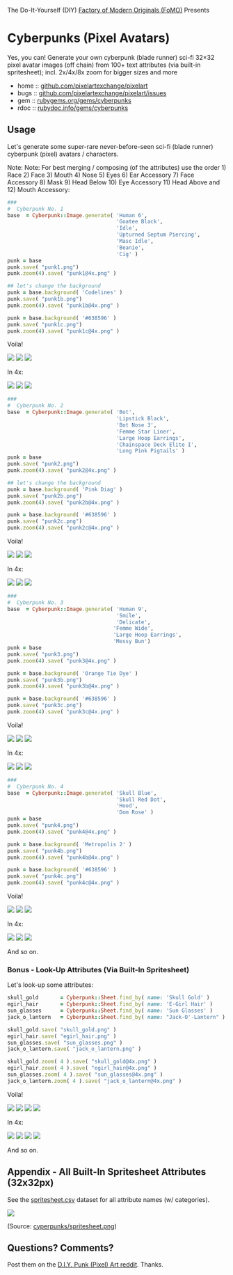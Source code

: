 The Do-It-Yourself (DIY) [Factory of Modern Originals (FoMO)](https://github.com/pixelartexchange/originals) Presents

# Cyberpunks (Pixel Avatars)


Yes, you can! Generate your own cyberpunk (blade runner) sci-fi 32×32 pixel avatar images (off chain) from 100+ text attributes (via built-in spritesheet); incl. 2x/4x/8x zoom for bigger sizes and more



* home  :: [github.com/pixelartexchange/pixelart](https://github.com/pixelartexchange/pixelart)
* bugs  :: [github.com/pixelartexchange/pixelart/issues](https://github.com/pixelartexchange/pixelart/issues)
* gem   :: [rubygems.org/gems/cyberpunks](https://rubygems.org/gems/cyberpunks)
* rdoc  :: [rubydoc.info/gems/cyberpunks](http://rubydoc.info/gems/cyberpunks)




##  Usage

Let's generate some super-rare never-before-seen sci-fi (blade runner)
cyberpunk (pixel) avatars / characters.

Note: Note:  For best merging / composing (of the attributes)
use the order 1) Race 2) Face 3) Mouth 4) Nose 5) Eyes 6) Ear Accessory 7) Face Accessory 8) Mask 9) Head Below 10) Eye Accessory 11) Head Above and 12) Mouth Accessory:

```ruby
###
#  Cyberpunk No. 1
base  = Cyberpunk::Image.generate( 'Human 6',
                                   'Goatee Black',
                                   'Idle',
                                   'Upturned Septum Piercing',
                                   'Masc Idle',
                                   'Beanie',
                                   'Cig' )
punk = base
punk.save( "punk1.png")
punk.zoom(4).save( "punk1@4x.png" )

## let's change the background
punk = base.background( 'Codelines' )
punk.save( "punk1b.png")
punk.zoom(4).save( "punk1b@4x.png" )

punk = base.background( '#638596' )
punk.save( "punk1c.png")
punk.zoom(4).save( "punk1c@4x.png" )
```

Voila!

![](https://github.com/pixelartexchange/pixelart/raw/master/cyberpunks/i/punk1.png)
![](https://github.com/pixelartexchange/pixelart/raw/master/cyberpunks/i/punk1b.png)
![](https://github.com/pixelartexchange/pixelart/raw/master/cyberpunks/i/punk1c.png)

In 4x:

![](https://github.com/pixelartexchange/pixelart/raw/master/cyberpunks/i/punk1@4x.png)
![](https://github.com/pixelartexchange/pixelart/raw/master/cyberpunks/i/punk1b@4x.png)
![](https://github.com/pixelartexchange/pixelart/raw/master/cyberpunks/i/punk1c@4x.png)



```ruby
###
#  Cyberpunk No. 2
base  = Cyberpunk::Image.generate( 'Bot',
                                   'Lipstick Black',
                                   'Bot Nose 3',
                                   'Femme Star Liner',
                                   'Large Hoop Earrings',
                                   'Chainspace Deck Elite I',
                                   'Long Pink Pigtails' )
punk = base
punk.save( "punk2.png")
punk.zoom(4).save( "punk2@4x.png" )

## let's change the background
punk = base.background( 'Pink Diag' )
punk.save( "punk2b.png")
punk.zoom(4).save( "punk2b@4x.png" )

punk = base.background( '#638596' )
punk.save( "punk2c.png")
punk.zoom(4).save( "punk2c@4x.png" )
```

Voila!

![](https://github.com/pixelartexchange/pixelart/raw/master/cyberpunks/i/punk2.png)
![](https://github.com/pixelartexchange/pixelart/raw/master/cyberpunks/i/punk2b.png)
![](https://github.com/pixelartexchange/pixelart/raw/master/cyberpunks/i/punk2c.png)

In 4x:

![](https://github.com/pixelartexchange/pixelart/raw/master/cyberpunks/i/punk2@4x.png)
![](https://github.com/pixelartexchange/pixelart/raw/master/cyberpunks/i/punk2b@4x.png)
![](https://github.com/pixelartexchange/pixelart/raw/master/cyberpunks/i/punk2c@4x.png)


```ruby
###
#  Cyberpunk No. 3
base  = Cyberpunk::Image.generate( 'Human 9',
                                   'Smile',
                                   'Delicate',
                                  'Femme Wide',
                                  'Large Hoop Earrings',
                                  'Messy Bun')
punk = base
punk.save( "punk3.png")
punk.zoom(4).save( "punk3@4x.png" )

punk = base.background( 'Orange Tie Dye' )
punk.save( "punk3b.png")
punk.zoom(4).save( "punk3b@4x.png" )

punk = base.background( '#638596' )
punk.save( "punk3c.png")
punk.zoom(4).save( "punk3c@4x.png" )
```

Voila!

![](https://github.com/pixelartexchange/pixelart/raw/master/cyberpunks/i/punk3.png)
![](https://github.com/pixelartexchange/pixelart/raw/master/cyberpunks/i/punk3b.png)
![](https://github.com/pixelartexchange/pixelart/raw/master/cyberpunks/i/punk3c.png)

In 4x:

![](https://github.com/pixelartexchange/pixelart/raw/master/cyberpunks/i/punk3@4x.png)
![](https://github.com/pixelartexchange/pixelart/raw/master/cyberpunks/i/punk3b@4x.png)
![](https://github.com/pixelartexchange/pixelart/raw/master/cyberpunks/i/punk3c@4x.png)



```ruby
###
#  Cyberpunk No. 4
base  = Cyberpunk::Image.generate( 'Skull Blue',
                                   'Skull Red Dot',
                                   'Hood',
                                   'Dom Rose' )
punk = base
punk.save( "punk4.png")
punk.zoom(4).save( "punk4@4x.png" )

punk = base.background( 'Metropolis 2' )
punk.save( "punk4b.png")
punk.zoom(4).save( "punk4b@4x.png" )

punk = base.background( '#638596' )
punk.save( "punk4c.png")
punk.zoom(4).save( "punk4c@4x.png" )
```

Voila!

![](https://github.com/pixelartexchange/pixelart/raw/master/cyberpunks/i/punk4.png)
![](https://github.com/pixelartexchange/pixelart/raw/master/cyberpunks/i/punk4b.png)
![](https://github.com/pixelartexchange/pixelart/raw/master/cyberpunks/i/punk4c.png)

In 4x:

![](https://github.com/pixelartexchange/pixelart/raw/master/cyberpunks/i/punk4@4x.png)
![](https://github.com/pixelartexchange/pixelart/raw/master/cyberpunks/i/punk4b@4x.png)
![](https://github.com/pixelartexchange/pixelart/raw/master/cyberpunks/i/punk4c@4x.png)


And so on.


### Bonus - Look-Up Attributes (Via Built-In  Spritesheet)


Let's look-up some attributes:

```ruby
skull_gold       = Cyberpunk::Sheet.find_by( name: 'Skull Gold' )
egirl_hair       = Cyberpunk::Sheet.find_by( name: 'E-Girl Hair' )
sun_glasses      = Cyberpunk::Sheet.find_by( name: 'Sun Glasses' )
jack_o_lantern   = Cyberpunk::Sheet.find_by( name: "Jack-O'-Lantern" )

skull_gold.save( "skull_gold.png" )
egirl_hair.save( "egirl_hair.png" )
sun_glasses.save( "sun_glasses.png" )
jack_o_lantern.save( "jack_o_lantern.png" )

skull_gold.zoom( 4 ).save( "skull_gold@4x.png" )
egirl_hair.zoom( 4 ).save( "egirl_hair@4x.png" )
sun_glasses.zoom( 4 ).save( "sun_glasses@4x.png" )
jack_o_lantern.zoom( 4 ).save( "jack_o_lantern@4x.png" )
```


Voila!

![](https://github.com/pixelartexchange/pixelart/raw/master/cyberpunks/i/skull_gold.png)
![](https://github.com/pixelartexchange/pixelart/raw/master/cyberpunks/i/egirl_hair.png)
![](https://github.com/pixelartexchange/pixelart/raw/master/cyberpunks/i/sun_glasses.png)
![](https://github.com/pixelartexchange/pixelart/raw/master/cyberpunks/i/jack_o_lantern.png)

In 4x:


![](https://github.com/pixelartexchange/pixelart/raw/master/cyberpunks/i/skull_gold@4x.png)
![](https://github.com/pixelartexchange/pixelart/raw/master/cyberpunks/i/egirl_hair@4x.png)
![](https://github.com/pixelartexchange/pixelart/raw/master/cyberpunks/i/sun_glasses@4x.png)
![](https://github.com/pixelartexchange/pixelart/raw/master/cyberpunks/i/jack_o_lantern@4x.png)

And so on.




## Appendix - All Built-In Spritesheet Attributes (32x32px)

See the [spritesheet.csv](https://github.com/pixelartexchange/pixelart/blob/master/cyberpunks/config/spritesheet.csv) dataset for all attribute names (w/ categories).

![](https://github.com/pixelartexchange/pixelart/raw/master/cyberpunks/config/spritesheet.png)

(Source: [cyperpunks/spritesheet.png](https://github.com/pixelartexchange/pixelart/blob/master/cyberpunks/config/spritesheet.png))



## Questions? Comments?

Post them on the [D.I.Y. Punk (Pixel) Art reddit](https://old.reddit.com/r/DIYPunkArt). Thanks.


